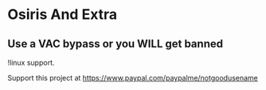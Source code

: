 # Osiris And Extra

## Use a VAC bypass or you WILL get banned

!linux support.

Support this project at https://www.paypal.com/paypalme/notgoodusename
